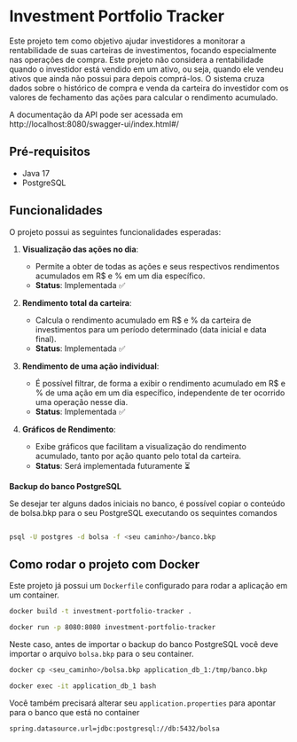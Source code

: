 # Investment Portfolio Tracker

Este projeto tem como objetivo ajudar investidores a monitorar a rentabilidade de suas carteiras de investimentos, focando especialmente nas operações de compra. Este projeto não considera a rentabilidade quando o investidor está vendido em um ativo, ou seja, quando ele vendeu ativos que ainda não possui para depois comprá-los. O sistema cruza dados sobre o histórico de compra e venda da carteira do investidor com os valores de fechamento das ações para calcular o rendimento acumulado.

A documentação da API pode ser acessada em http://localhost:8080/swagger-ui/index.html#/

## Pré-requisitos

- Java 17
- PostgreSQL
  
## Funcionalidades

O projeto possui as seguintes funcionalidades esperadas:

1. **Visualização das ações no dia**:
   - Permite a obter de todas as ações e seus respectivos rendimentos acumulados em R$ e % em um dia específico.
   - **Status**: Implementada ✅

2. **Rendimento total da carteira**:
   - Calcula o rendimento acumulado em R$ e % da carteira de investimentos para um período determinado (data inicial e data final).
   - **Status**: Implementada ✅

3. **Rendimento de uma ação individual**:
   - É possível filtrar, de forma a exibir o rendimento acumulado em R$ e % de uma ação em um dia específico, independente de ter ocorrido uma operação nesse dia.
   - **Status**: Implementada ✅

4. **Gráficos de Rendimento**:
   - Exibe gráficos que facilitam a visualização do rendimento acumulado, tanto por ação quanto pelo total da carteira.
   - **Status**: Será implementada futuramente ⏳

**Backup do banco PostgreSQL**

Se desejar ter alguns dados iniciais no banco, é possível copiar o conteúdo de bolsa.bkp para o seu PostgreSQL executando os sequintes comandos

```sh

psql -U postgres -d bolsa -f <seu caminho>/banco.bkp

```

## Como rodar o projeto com Docker

Este projeto já possui um `Dockerfile` configurado para rodar a aplicação em um container.

```sh
docker build -t investment-portfolio-tracker .

docker run -p 8080:8080 investment-portfolio-tracker

```

Neste caso, antes de importar o backup do banco PostgreSQL você deve importar o arquivo `bolsa.bkp` para o seu container.

```sh
docker cp <seu_caminho>/bolsa.bkp application_db_1:/tmp/banco.bkp

docker exec -it application_db_1 bash
```
Você também precisará alterar seu `application.properties` para apontar para o banco que está no container
 
```sh
spring.datasource.url=jdbc:postgresql://db:5432/bolsa
```
